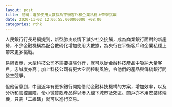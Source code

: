 ```yaml
---
layout: post
title: 易綱：增加使用大數據為平衡客戶和企業私穩上帶來挑戰
date: 2020-11-02 12:05:55.000000000 +08:00
categories: rthk
---
```


人民銀行行長易綱提到，新型肺炎疫情下減少社交接觸，成為商業銀行面對的新趨勢，不少金融機構為配合數碼化增加使用大數據，為央行在平衡客戶和企業私穩上帶來更多挑戰。

易綱表示，大型科技公司不需要擴張分行，就可以從金融科技產品中吸納大量客戶，忠誠度亦高；加上科技公司有更大空間控制風險，令他們的產品與傳統銀行間發生競爭。

但他留意到，中國近年有更多銀行開始借助金融科技機構的方案，增加效率，以及分析和管控風險，令小微貸款產品得以滲入線下城市及郊區。商戶亦不用安裝終端機，只需「二維碼」就可以進行交易。
